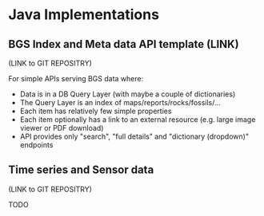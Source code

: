 # Java Implementations

## BGS Index and Meta data API template (LINK)

(LINK to GIT REPOSITRY)

For simple APIs serving BGS data where:
* Data is in a DB Query Layer (with maybe a couple of dictionaries)
* The Query Layer is an index of maps/reports/rocks/fossils/...
* Each item has relatively few simple properties
* Each item optionally has a link to an external resource (e.g. large image viewer or PDF download)
* API provides only "search", "full details" and "dictionary (dropdown)" endpoints

## Time series and Sensor data

(LINK to GIT REPOSITRY)

TODO

